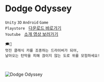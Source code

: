# Dodge Odyssey
`Unity` `3D` `Android` `Game`
<br>
`Playstore` &nbsp; [다운로드 바로가기](https://play.google.com/store/apps/details?id=com.xaesu.DodgeOdyssey)
<br>
`Youtube` &nbsp; [소개 영상 보러가기](https://www.youtube.com/watch?v=zNZ6H86qwTM)
<br>

```
🗯️🚗
멋진 클래식 카를 조종하는 드라이버가 되어,
날아오는 탄막을 피해 끊이지 않는 도로 위를 모험하세요!
```
  
<br>

![Dodge Odyssey](https://github.com/xaesu/Unity-DodgeOdyssey/assets/133942666/08457290-ddea-4d76-abfd-e0fc12808c00)
